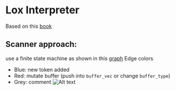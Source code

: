 # Lox Interpreter

Based on this [book](https://craftinginterpreters.com/)

## Scanner approach:

use a finite state machine as shown in this [graph](<https://dreampuf.github.io/GraphvizOnline/#digraph%20G%20%7B%0A%20%20%20%20bgcolor%3D%22%23ffffff00%22%20%23%20RGBA%20(with%20alpha)%0A%20%20%20%20splines%3Dtrue%0A%20%20%20%20graph%20%5B%20overlap%3Dfalse%20splines%3Dtrue%20%5D%0A%20%20%20%20%20%0A%20%20%20%20node%20%5Bshape%3Dcircle%2C%0A%20%20%20%20%20%20%20%20%20%20fixedsize%3Dtrue%2C%0A%20%20%20%20%20%20%20%20%20%20width%3D0.6%2C%0A%20%20%20%20%20%20%20%20%20%20color%3D%22black%22%2C%20%23%20node%20border%20color%20(X11%20or%20HTML%20colors)%0A%20%20%20%20%20%20%20%20%20%20fillcolor%3Dwhite%2C%20%23%20node%20fill%20color%20(X11%20or%20HTML%20colors)%0A%20%20%20%20%20%20%20%20%20%20style%3D%22filled%2Csolid%22%2C%0A%20%20%20%20%20%20%20%20%20%20fontcolor%3Ddarkred%2C%20%23%20text%20color%20(X11%20or%20HTML%20colors)%0A%20%20%20%20%20%20%20%20%20%20fontsize%3D6%5D%0A%0A%20%20%20%20edge%20%5B%20penwidth%3D0.6%2C%20color%3Dblack%20arrowsize%3D0.5%20%5D%0A%20%20%20%20Next%20%5Bshape%3DMDiamond%5D%0A%20%20%20%20subgraph%20sub1%20%7B%0A%20%20%20%20%20%20%20%20style%3Dfilled%3B%0A%20%20%20%20%20%20%20%20color%3Dlightgrey%3B%0A%20%20%20%20%20%20%20%20MaybeTwo%3B%0A%20%20%20%20%20%20%20%20Comment%3B%0A%20%20%20%20%20%20%20%20node%20%5Bstyle%3Dfilled%2Ccolor%3Dwhite%5D%3B%0A%20%20%20%20%20%20%20%20MaybeTwo%20-%3E%20Comment%20%5B%20color%3D%22grey%22%20%5D%0A%20%20%20%20%7D%0A%20%20%20%20subgraph%20sub2%20%7B%0A%20%20%20%20%20%20%20%20Number%3B%0A%20%20%20%20%20%20%20%20SoloDot%3B%0A%20%20%20%20%20%20%20%20NumberWithDot%3B%0A%20%20%20%20%20%20%20%20Number%20-%3E%20NumberWithDot%20%5B%20color%3D%22red%22%20%5D%3B%0A%20%20%20%20%20%20%20%20SoloDot%20-%3E%20NumberWithDot%20%5B%20color%3D%22red%22%20%5D%3B%0A%20%20%20%20%7D%0A%20%20%20%20LiteralKeyword%3B%0A%20%20%20%20InString%3B%0A%20%20%20%20LiteralKeyword%20-%3E%20Next%20%5B%20color%3D%22blue%22%20%5D%3B%0A%20%20%20%20LiteralKeyword%20-%3E%20LiteralKeyword%20%5B%20color%3D%22red%22%20%5D%3B%0A%20%20%20%20Next%20-%3E%20InString%20%5B%20color%3D%22red%22%20%5D%3B%0A%20%20%20%20InString%20-%3E%20InString%20%5B%20color%3D%22red%22%20%5D%3B%0A%20%20%20%20Next%20-%3E%20MaybeTwo%20%5B%20color%3D%22red%22%20%5D%3B%0A%20%20%20%20Next%20-%3E%20Next%20%5B%20color%3D%22blue%22%20%5D%3B%0A%20%20%20%20Next%20-%3E%20LiteralKeyword%20%5B%20color%3D%22red%22%20%5D%3B%0A%20%20%20%20Next%20-%3E%20Number%20%5B%20color%3D%22red%22%20%5D%3B%0A%20%20%20%20Next%20-%3E%20SoloDot%20%5B%20color%3D%22red%22%20%5D%3B%0A%20%20%20%20MaybeTwo%20-%3E%20Next%20%5B%20color%3D%22blue%22%20%5D%3B%0A%20%20%20%20InString%20-%3E%20Next%20%5B%20color%3D%22blue%22%20%5D%3B%0A%20%20%20%20Number%20-%3E%20Next%20%5B%20color%3D%22blue%22%20%5D%3B%0A%09Number%20-%3E%20Number%20%5B%20color%3D%22red%22%20%5D%3B%0A%20%20%20%20NumberWithDot%20-%3E%20NumberWithDot%20%5B%20color%3D%22red%22%20%5D%3B%0A%20%20%20%20NumberWithDot%20-%3E%20Next%20%5B%20color%3D%22blue%22%20%5D%3B%0A%20%20%20%20SoloDot%20-%3E%20Next%20%5B%20color%3D%22blue%22%20%5D%3B%0A%20%20%20%20Comment%20-%3E%20Next%20%5B%20color%3D%22grey%22%20%5D%3B%0A%7D>)
Edge colors
- Blue: new token added
- Red: mutate buffer (push into `buffer_vec` or change `buffer_type`)
- Grey: comment
![Alt text](https://i.postimg.cc/C1Bjr6Kg/graphviz.png)
